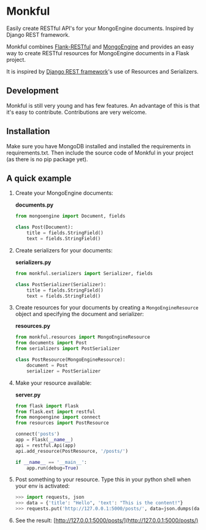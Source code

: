 # Monkful

Easily create RESTful API's for your MongoEngine documents. Inspired by Django
REST framework.

Monkful combines [Flank-RESTful](http://flask-restful.readthedocs.org/en/latest/)
and [MongoEngine](http://mongoengine.org/) and provides an easy way to create
RESTful resources for MongoEngine documents in a Flask project.

It is inspired by [Django REST framework](http://django-rest-framework.org/)'s
use of Resources and Serializers.

## Development

Monkful is still very young and has few features. An advantage of this is that
it's easy to contribute. Contributions are very welcome.

## Installation

Make sure you have MongoDB installed and installed the requirements in
requirements.txt. Then include the source code of Monkful in your project
(as there is no pip package yet).

## A quick example

1. Create your MongoEngine documents:

    **documents.py**

    ```python
    from mongoengine import Document, fields

    class Post(Document):
        title = fields.StringField()
        text = fields.StringField()
    ```

2. Create serializers for your documents:

    **serializers.py**

    ```python
    from monkful.serializers import Serializer, fields

    class PostSerializer(Serializer):
        title = fields.StringField()
        text = fields.StringField()
    ```

3. Create resources for your documents by creating a `MongoEngineResource` object
and specifying the document and serializer:

    **resources.py**

    ```python
    from monkful.resources import MongoEngineResource
    from documents import Post
    from serializers import PostSerializer

    class PostResource(MongoEngineResource):
        document = Post
        serializer = PostSerializer
    ```

4. Make your resource available:

    **server.py**

    ```python
    from flask import Flask
    from flask.ext import restful
    from mongoengine import connect
    from resources import PostResource

    connect('posts')
    app = Flask(__name__)
    api = restful.Api(app)
    api.add_resource(PostResource, '/posts/')

    if __name__ == '__main__':
        app.run(debug=True)
    ```

5. Post something to your resource. Type this in your python shell when your
   env is activated:

    ```python
    >>> import requests, json
    >>> data = {'title': "Hello", 'text': "This is the content!"}
    >>> requests.put('http://127.0.0.1:5000/posts/', data=json.dumps(data))
    ```

6. See the result: [http://127.0.0.1:5000/posts/](http://127.0.0.1:5000/posts/)
